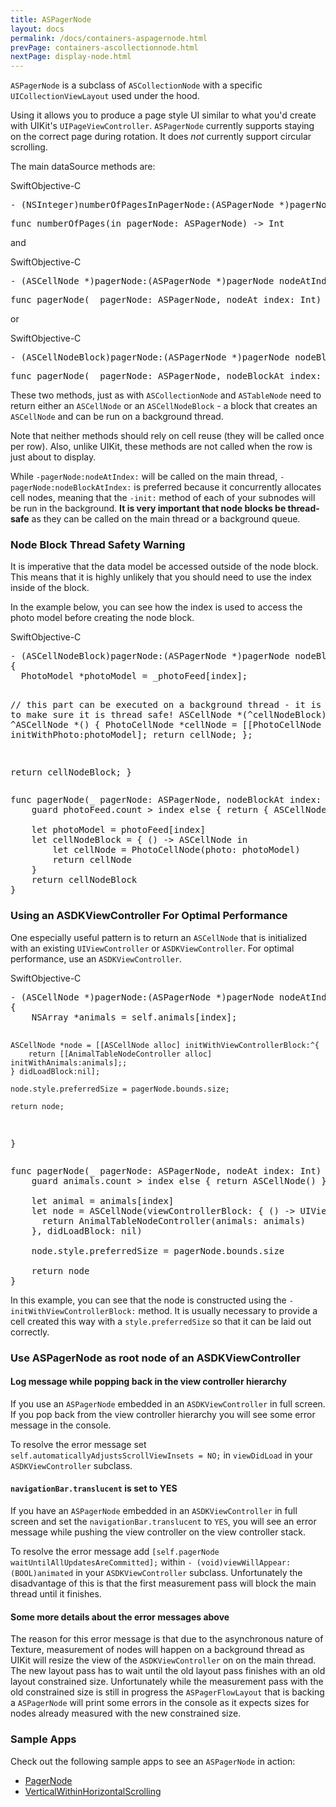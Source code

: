 ```yaml
---
title: ASPagerNode
layout: docs
permalink: /docs/containers-aspagernode.html
prevPage: containers-ascollectionnode.html
nextPage: display-node.html
---
```


`ASPagerNode` is a subclass of `ASCollectionNode` with a specific `UICollectionViewLayout` used under the hood. 

Using it allows you to produce a page style UI similar to what you'd create with UIKit's `UIPageViewController`. `ASPagerNode` currently supports staying on the correct page during rotation. It does _not_ currently support circular scrolling.

The main dataSource methods are:

<div class = "highlight-group">
<span class="language-toggle"><a data-lang="swift" class="swiftButton">Swift</a><a data-lang="objective-c" class = "active objcButton">Objective-C</a></span>
<div class = "code">
<pre lang="objc" class="objcCode">
- (NSInteger)numberOfPagesInPagerNode:(ASPagerNode *)pagerNode
</pre>

<pre lang="swift" class = "swiftCode hidden">
func numberOfPages(in pagerNode: ASPagerNode) -> Int
</pre>
</div>
</div>

and 

<div class = "highlight-group">
<span class="language-toggle"><a data-lang="swift" class="swiftButton">Swift</a><a data-lang="objective-c" class = "active objcButton">Objective-C</a></span>
<div class = "code">
<pre lang="objc" class="objcCode">
- (ASCellNode *)pagerNode:(ASPagerNode *)pagerNode nodeAtIndex:(NSInteger)index
</pre>

<pre lang="swift" class = "swiftCode hidden">
func pagerNode(_ pagerNode: ASPagerNode, nodeAt index: Int) -> ASCellNode
</pre>
</div>
</div>

or

<div class = "highlight-group">
<span class="language-toggle"><a data-lang="swift" class="swiftButton">Swift</a><a data-lang="objective-c" class = "active objcButton">Objective-C</a></span>
<div class = "code">
<pre lang="objc" class="objcCode">
- (ASCellNodeBlock)pagerNode:(ASPagerNode *)pagerNode nodeBlockAtIndex:(NSInteger)index`
</pre>

<pre lang="swift" class = "swiftCode hidden">
func pagerNode(_ pagerNode: ASPagerNode, nodeBlockAt index: Int) -> ASCellNodeBlock
</pre>
</div>
</div>

These two methods, just as with `ASCollectionNode` and `ASTableNode` need to return either an `ASCellNode` or an `ASCellNodeBlock` - a block that creates an `ASCellNode` and can be run on a background thread. 

Note that neither methods should rely on cell reuse (they will be called once per row). Also, unlike UIKit, these methods are not called when the row is just about to display. 

While `-pagerNode:nodeAtIndex:` will be called on the main thread, `-pagerNode:nodeBlockAtIndex:` is preferred because it concurrently allocates cell nodes, meaning that the `-init:` method of each  of your subnodes will be run in the background. **It is very important that node blocks be thread-safe** as they can be called on the main thread or a background queue.

### Node Block Thread Safety Warning

It is imperative that the data model be accessed outside of the node block. This means that it is highly unlikely that you should need to use the index inside of the block. 

In the example below, you can see how the index is used to access the photo model before creating the node block.

<div class = "highlight-group">
<span class="language-toggle"><a data-lang="swift" class="swiftButton">Swift</a><a data-lang="objective-c" class = "active objcButton">Objective-C</a></span>
<div class = "code">
  <pre lang="objc" class="objcCode">
- (ASCellNodeBlock)pagerNode:(ASPagerNode *)pagerNode nodeBlockAtIndex:(NSInteger)index
{
  PhotoModel *photoModel = _photoFeed[index];
  
  // this part can be executed on a background thread - it is important to make sure it is thread safe!
  ASCellNode *(^cellNodeBlock)() = ^ASCellNode *() {
    PhotoCellNode *cellNode = [[PhotoCellNode alloc] initWithPhoto:photoModel];
    return cellNode;
  };
  
  return cellNodeBlock;
}
</pre>

<pre lang="swift" class = "swiftCode hidden">
func pagerNode(_ pagerNode: ASPagerNode, nodeBlockAt index: Int) -> ASCellNodeBlock {
    guard photoFeed.count > index else { return { ASCellNode() } }
    
    let photoModel = photoFeed[index]
    let cellNodeBlock = { () -> ASCellNode in
        let cellNode = PhotoCellNode(photo: photoModel)
        return cellNode
    }
    return cellNodeBlock
}
</pre>
</div>
</div>

### Using an ASDKViewController For Optimal Performance

One especially useful pattern is to return an `ASCellNode` that is initialized with an existing `UIViewController` or `ASDKViewController`. For optimal performance, use an `ASDKViewController`.

<div class = "highlight-group">
<span class="language-toggle"><a data-lang="swift" class="swiftButton">Swift</a><a data-lang="objective-c" class = "active objcButton">Objective-C</a></span>
<div class = "code">
  <pre lang="objc" class="objcCode">
- (ASCellNode *)pagerNode:(ASPagerNode *)pagerNode nodeAtIndex:(NSInteger)index
{
    NSArray *animals = self.animals[index];
    
    ASCellNode *node = [[ASCellNode alloc] initWithViewControllerBlock:^{
        return [[AnimalTableNodeController alloc] initWithAnimals:animals];;
    } didLoadBlock:nil];
    
    node.style.preferredSize = pagerNode.bounds.size;
    
    return node;
}
</pre>

<pre lang="swift" class = "swiftCode hidden">
func pagerNode(_ pagerNode: ASPagerNode, nodeAt index: Int) -> ASCellNode {
    guard animals.count > index else { return ASCellNode() }

    let animal = animals[index]
    let node = ASCellNode(viewControllerBlock: { () -> UIViewController in
      return AnimalTableNodeController(animals: animals)
    }, didLoadBlock: nil)

    node.style.preferredSize = pagerNode.bounds.size

    return node
}
</pre>
</div>
</div>

In this example, you can see that the node is constructed using the `-initWithViewControllerBlock:` method.  It is usually necessary to provide a cell created this way with a `style.preferredSize` so that it can be laid out correctly.

### Use ASPagerNode as root node of an ASDKViewController

#### Log message while popping back in the view controller hierarchy
If you use an `ASPagerNode` embedded in an `ASDKViewController` in full screen. If you pop back from the view controller hierarchy you will see some error message in the console.

To resolve the error message set `self.automaticallyAdjustsScrollViewInsets = NO;` in `viewDidLoad` in your `ASDKViewController` subclass.

#### `navigationBar.translucent` is set to YES
If you have an `ASPagerNode` embedded in an `ASDKViewController` in full screen and set the `navigationBar.translucent` to `YES`, you will see an error message while pushing the view controller on the view controller stack.

To resolve the error message add `[self.pagerNode waitUntilAllUpdatesAreCommitted];`  within `- (void)viewWillAppear:(BOOL)animated`  in your `ASDKViewController` subclass.
Unfortunately the disadvantage of this is that the first measurement pass will block the main thread until it finishes.

#### Some more details about the error messages above
The reason for this error message is that due to the asynchronous nature of Texture, measurement of nodes will happen on a background thread as UIKit will resize the view of the `ASDKViewController`  on  on the main thread. The new layout pass has to wait until the old layout pass finishes with an old layout constrained size. Unfortunately while the measurement pass with the old constrained size is still in progress the `ASPagerFlowLayout` that is backing a `ASPagerNode` will print some errors in the console as it expects sizes for nodes already measured with the new constrained size.

### Sample Apps

Check out the following sample apps to see an `ASPagerNode` in action:
<ul>
  <li><a href="https://github.com/texturegroup/texture/tree/master/examples/PagerNode">PagerNode</a></li>
  <li><a href="https://github.com/texturegroup/texture/tree/master/examples/VerticalWithinHorizontalScrolling">VerticalWithinHorizontalScrolling</a></li>
</ul>
